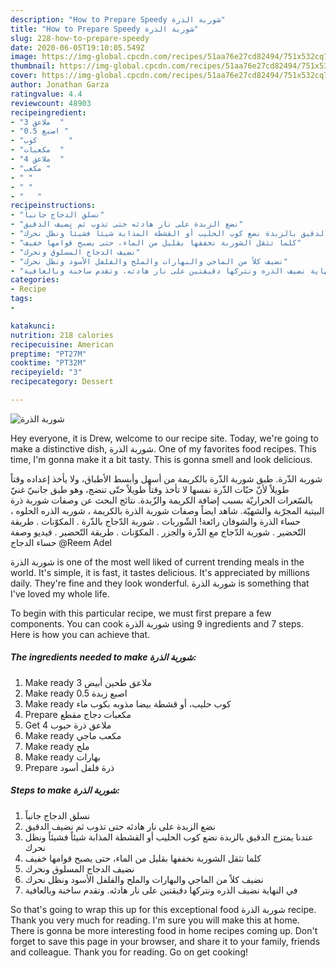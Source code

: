 ```yaml
---
description: "How to Prepare Speedy شوربة الذرة"
title: "How to Prepare Speedy شوربة الذرة"
slug: 228-how-to-prepare-speedy
date: 2020-06-05T19:10:05.549Z
image: https://img-global.cpcdn.com/recipes/51aa76e27cd82494/751x532cq70/الصورة-الرئيسية-لوصفةشوربة-الذرة.jpg
thumbnail: https://img-global.cpcdn.com/recipes/51aa76e27cd82494/751x532cq70/الصورة-الرئيسية-لوصفةشوربة-الذرة.jpg
cover: https://img-global.cpcdn.com/recipes/51aa76e27cd82494/751x532cq70/الصورة-الرئيسية-لوصفةشوربة-الذرة.jpg
author: Jonathan Garza
ratingvalue: 4.4
reviewcount: 48903
recipeingredient:
- "3 ملاعق  "
- "0.5 اصبع "
- "كوب       "
- "مكعبات  "
- "4 ملاعق  "
- "مكعب "
- " "
- " "
- "   "
recipeinstructions:
- "نسلق الدجاج جانباً"
- "نضع الزبدة على نار هادئه حتى تذوب ثم نضيف الدقيق"
- "عندنا يمتزج الدقيق بالزبدة نضع كوب الحليب أو القشطة المذابة شيئاً فشيئاً ونظل نحرك"
- "كلما تثقل الشوربة نخففها بقليل من الماء، حتى يصبح قوامها خفيف"
- "نضيف الدجاج المسلوق ونحرك"
- "نضيف كلاً من الماجي والبهارات والملح والفلفل الأسود ونظل نحرك"
- "في النهاية نضيف الذره ونتركها دقيقتين على نار هادئه. وتقدم ساخنة وبالعافية"
categories:
- Recipe
tags:
- 

katakunci:  
nutrition: 218 calories
recipecuisine: American
preptime: "PT27M"
cooktime: "PT32M"
recipeyield: "3"
recipecategory: Dessert

---
```



![شوربة الذرة](https://img-global.cpcdn.com/recipes/51aa76e27cd82494/751x532cq70/الصورة-الرئيسية-لوصفةشوربة-الذرة.jpg)

Hey everyone, it is Drew, welcome to our recipe site. Today, we're going to make a distinctive dish, شوربة الذرة. One of my favorites food recipes. This time, I'm gonna make it a bit tasty. This is gonna smell and look delicious.

شوربة الذّرة. طبق شوربة الذّرة بالكريمة من أسهل وأبسط الأطباق، ولا يأخذ إعداده وقتاً طويلاً لأنّ حبّات الذّرة نفسها لا تأخذ وقتاً طويلاً حتّى تنضج، وهو طبق جانبيّ غنيّ بالسّعرات الحراريّة بسبب إضافة الكريمة والزّبدة. نتائج البحث عن وصفات شوربة ذرة البيتية المجرّبة والشهيّة. شاهد ايضاً وصفات شوربة الذرة بالكريمة ، شوربه الذره الحلوه ، حساء الذرة والشوفان رائعة! الشّوربات . شوربة الدّجاج بالذّرة . المكوّنات . طريقة التّحضير . شوربة الدّجاج مع الذّرة والجزر . المكوّنات . طريقة التّحضير . فيديو وصفة حساء الدجاج @Reem Adel

شوربة الذرة is one of the most well liked of current trending meals in the world. It's simple, it is fast, it tastes delicious. It's appreciated by millions daily. They're fine and they look wonderful. شوربة الذرة is something that I've loved my whole life.


To begin with this particular recipe, we must first prepare a few components. You can cook شوربة الذرة using 9 ingredients and 7 steps. Here is how you can achieve that.

<!--inarticleads1-->

##### The ingredients needed to make شوربة الذرة:

1. Make ready 3 ملاعق طحين أبيض
1. Make ready 0.5 اصبع زبدة
1. Make ready كوب حليب، أو قشطة بيضا مذوبه بكوب ماء
1. Prepare مكعبات دجاج مقطع
1. Get 4 ملاعق ذرة حبوب
1. Make ready مكعب ماجي
1. Make ready  ملح
1. Make ready  بهارات
1. Prepare  ذرة فلفل أسود




<!--inarticleads2-->

##### Steps to make شوربة الذرة:

1. نسلق الدجاج جانباً
1. نضع الزبدة على نار هادئه حتى تذوب ثم نضيف الدقيق
1. عندنا يمتزج الدقيق بالزبدة نضع كوب الحليب أو القشطة المذابة شيئاً فشيئاً ونظل نحرك
1. كلما تثقل الشوربة نخففها بقليل من الماء، حتى يصبح قوامها خفيف
1. نضيف الدجاج المسلوق ونحرك
1. نضيف كلاً من الماجي والبهارات والملح والفلفل الأسود ونظل نحرك
1. في النهاية نضيف الذره ونتركها دقيقتين على نار هادئه. وتقدم ساخنة وبالعافية




So that's going to wrap this up for this exceptional food شوربة الذرة recipe. Thank you very much for reading. I'm sure you will make this at home. There is gonna be more interesting food in home recipes coming up. Don't forget to save this page in your browser, and share it to your family, friends and colleague. Thank you for reading. Go on get cooking!
